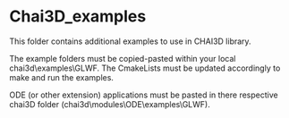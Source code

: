 # Chai3D_examples
This folder contains additional examples to use in CHAI3D library.

The example folders must be copied-pasted within your local chai3d\examples\GLWF.
The CmakeLists must be updated accordingly to make and run the examples.

ODE (or other extension) applications must be pasted in there respective chai3D folder (chai3d\modules\ODE\examples\GLWF).
